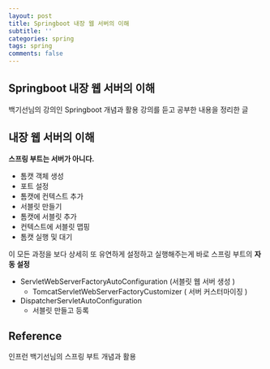 ```yaml
---
layout: post
title: Springboot 내장 웹 서버의 이해
subtitle: ''
categories: spring
tags: spring
comments: false
---
```


## Springboot 내장 웹 서버의 이해

백기선님의 강의인 Springboot 개념과 활용 강의를 듣고 공부한 내용을 정리한 글

## 내장 웹 서버의 이해

**스프링 부트는 서버가 아니다.**

- 톰캣 객체 생성
- 포트 설정
- 톰캣에 컨텍스트 추가
- 서블릿 만들기
- 톰캣에 서블릿 추가
- 컨텍스트에 서블릿 맵핑
- 톰캣 실행 및 대기

이 모든 과정을 보다 상세히 또 유연하게 설정하고 실행해주는게 바로 스프링 부트의 **자동 설정**

- ServletWebServerFactoryAutoConfiguration (서블릿 웹 서버 생성 )
  - TomcatServletWebServerFactoryCustomizer ( 서버 커스터마이징 )
- DispatcherServletAutoConfiguration
  - 서블릿 만들고 등록


## Reference

인프런 백기선님의 스프링 부트 개념과 활용

